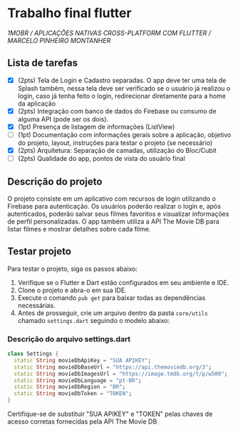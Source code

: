 # Trabalho final flutter

_1MOBR / APLICAÇÕES NATIVAS CROSS-PLATFORM COM FLUTTER / MARCELO PINHEIRO MONTANHER_

## Lista de tarefas

- [x] (2pts) Tela de Login e Cadastro separadas. O app deve ter uma tela de Splash também, nessa
  tela deve ser verificado se o usuário já realizou o login, caso já tenha feito o login,
  redirecionar diretamente para a home da aplicação
- [x] (2pts) Integração com banco de dados do Firebase ou consumo de alguma API (pode ser os dois).
- [x] (1pt) Presença de listagem de informações (ListView)
- [ ] (1pt) Documentação com informações gerais sobre a aplicação, objetivo do projeto, layout,
  instruções para testar o projeto (se necessário)
- [x] (2pts) Arquitetura: Separação de camadas, utilização do Bloc/Cubit
- [ ] (2pts) Qualidade do app, pontos de vista do usuário final

## Descrição do projeto

O projeto consiste em um aplicativo com recursos de login utilizando o Firebase para autenticação.
Os usuários poderão realizar o login e, após autenticados, poderão salvar seus filmes favoritos e
visualizar informações de perfil personalizadas. O app também utiliza a API The Movie DB para listar
filmes e mostrar detalhes sobre cada filme.

## Testar projeto

Para testar o projeto, siga os passos abaixo:

1. Verifique se o Flutter e Dart estão configurados em seu ambiente e IDE.
2. Clone o projeto e abra-o em sua IDE.
3. Execute o comando `pub get` para baixar todas as dependências necessárias.
4. Antes de prosseguir, crie um arquivo dentro da pasta `core/utils` chamado `settings.dart`
   seguindo o modelo abaixo:

### Descrição do arquivo settings.dart

```dart
class Settings {
  static String movieDbApiKey = "SUA APIKEY";
  static String movieDbBaseUrl = "https://api.themoviedb.org/3";
  static String movieDbImagesUrl = "https://image.tmdb.org/t/p/w500";
  static String movieDbLanguage = "pt-BR";
  static String movieDbRegion = "BR";
  static String movieDbToken = "TOKEN";
}
```
Certifique-se de substituir "SUA APIKEY" e "TOKEN" pelas chaves de acesso corretas fornecidas pela API The Movie DB

